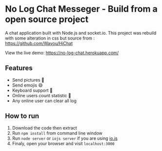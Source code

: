 No Log Chat Messeger - Build from a open source project
===
 
A chat application built with Node.js and socket.io.
This project was rebuild with some alteration in css but source from : https://github.com/Wayou/HiChat

View the live demo: https://no-log-chat.herokuapp.com/

Features
---
* Send pictures :sunrise:
* Send emojis :smile:
* Keyboard support :musical_keyboard:
* Online users count statistic :ghost:
* Any online user can clear all log

How to run
---
1. Download the code then extract
2. Run `npm install` from command line window
3. Run `node server` or `iojs server` if you are using [io.js](https://iojs.org/)
4. Finaly, open your browser and visit `localhost:3000`






